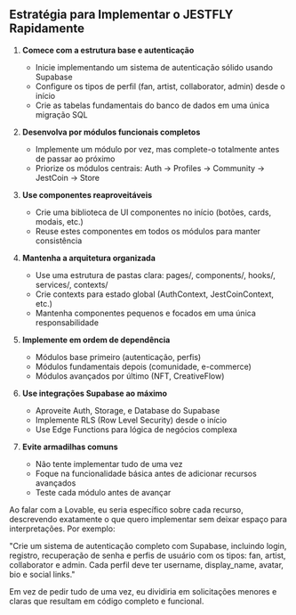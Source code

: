 ## Estratégia para Implementar o JESTFLY Rapidamente

1. **Comece com a estrutura base e autenticação**
    
    - Inicie implementando um sistema de autenticação sólido usando Supabase
    - Configure os tipos de perfil (fan, artist, collaborator, admin) desde o início
    - Crie as tabelas fundamentais do banco de dados em uma única migração SQL
2. **Desenvolva por módulos funcionais completos**
    
    - Implemente um módulo por vez, mas complete-o totalmente antes de passar ao próximo
    - Priorize os módulos centrais: Auth → Profiles → Community → JestCoin → Store
3. **Use componentes reaproveitáveis**
    
    - Crie uma biblioteca de UI componentes no início (botões, cards, modais, etc.)
    - Reuse estes componentes em todos os módulos para manter consistência
4. **Mantenha a arquitetura organizada**
    
    - Use uma estrutura de pastas clara: pages/, components/, hooks/, services/, contexts/
    - Crie contexts para estado global (AuthContext, JestCoinContext, etc.)
    - Mantenha componentes pequenos e focados em uma única responsabilidade
5. **Implemente em ordem de dependência**
    
    - Módulos base primeiro (autenticação, perfis)
    - Módulos fundamentais depois (comunidade, e-commerce)
    - Módulos avançados por último (NFT, CreativeFlow)
6. **Use integrações Supabase ao máximo**
    
    - Aproveite Auth, Storage, e Database do Supabase
    - Implemente RLS (Row Level Security) desde o início
    - Use Edge Functions para lógica de negócios complexa
7. **Evite armadilhas comuns**
    
    - Não tente implementar tudo de uma vez
    - Foque na funcionalidade básica antes de adicionar recursos avançados
    - Teste cada módulo antes de avançar

Ao falar com a Lovable, eu seria específico sobre cada recurso, descrevendo exatamente o que quero implementar sem deixar espaço para interpretações. Por exemplo:

"Crie um sistema de autenticação completo com Supabase, incluindo login, registro, recuperação de senha e perfis de usuário com os tipos: fan, artist, collaborator e admin. Cada perfil deve ter username, display_name, avatar, bio e social links."

Em vez de pedir tudo de uma vez, eu dividiria em solicitações menores e claras que resultam em código completo e funcional.